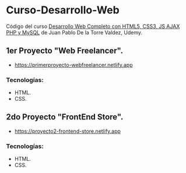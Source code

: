 # Curso-Desarrollo-Web
Código del curso [Desarrollo Web Completo con HTML5, CSS3, JS AJAX PHP y MySQL](https://www.udemy.com/course/desarrollo-web-completo-con-html5-css3-js-php-y-mysql/) de Juan Pablo De la Torre Valdez, Udemy.

## 1er Proyecto "Web Freelancer".
- https://primerproyecto-webfreelancer.netlify.app
### Tecnologías:
- HTML.
- CSS.

## 2do Proyecto "FrontEnd Store".
- https://proyecto2-frontend-store.netlify.app
### Tecnologías:
- HTML.
- CSS.